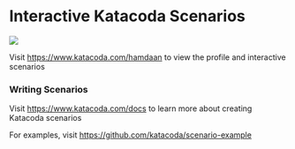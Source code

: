 # Interactive Katacoda Scenarios

[![](http://shields.katacoda.com/katacoda/hamdaan/count.svg)](https://www.katacoda.com/hamdaan "Get your profile on Katacoda.com")

Visit https://www.katacoda.com/hamdaan to view the profile and interactive scenarios

### Writing Scenarios
Visit https://www.katacoda.com/docs to learn more about creating Katacoda scenarios

For examples, visit https://github.com/katacoda/scenario-example

